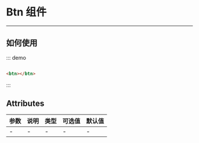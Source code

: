 # Btn 组件

<!-- {.md} -->

---
<!-- {.md} -->

## 如何使用
<!-- {.md} -->
<div class="demo-block">
    <btn></btn>
</div>

::: demo
```html

<btn></btn>

```
:::

<!-- {.md} -->

## Attributes

<!-- {.md} -->

| 参数  | 说明  | 类型  | 可选值 | 默认值 |
|-----|-----|-----|-----|-----|
| -   | -   | -   | -   | -   |

